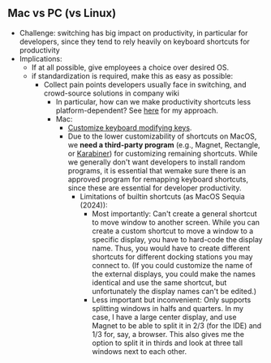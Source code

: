 ## Mac vs PC (vs Linux)

- Challenge: switching has big impact on productivity, in particular for developers, since they tend to rely heavily on keyboard shortcuts for productivity
- Implications:
  - If at all possible, give employees a choice over desired OS.
  - if standardization is required, make this as easy as possible:
    - Collect pain points developers usually face in switching, and crowd-source solutions in company wiki
      - In particular, how can we make productivity shortcuts less platform-dependent? See [here](../../../../productivity/keyboard-shortcuts/readme.md) for my approach.
      - Mac:
        - [Customize keyboard modifying keys](Mac/readme.md).
        - Due to the lower customizability of shortcuts on MacOS, we **need a third-party program** (e.g., Magnet, Rectangle, or [Karabiner](https://karabiner-elements.pqrs.org/)) for customizing remaining shortcuts. While we generally don't want developers to install random programs, it is essential that wemake sure there is an approved program for remapping keyboard shortcuts, since these are essential for developer productivity.
          - Limitations of builtin shortcuts (as MacOS Sequia (2024)):
            - Most importantly: Can't create a general shortcut to move window to another screen. While you can create a custom shortcut to move a window to a specific display, you have to hard-code the display name. Thus, you would have to create different shortcuts for different docking stations you may connect to. (If you could customize the name of the external displays, you could make the names identical and use the same shortcut, but unfortunately the display names can't be edited.)
            - Less important but inconvenient: Only supports splitting windows in halfs and quarters. In my case, I have a large center display, and use Magnet to be able to split it in 2/3 (for the IDE) and 1/3 for, say, a browser. This also gives me the option to split it in thirds and look at three tall windows next to each other.
